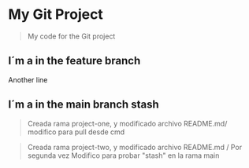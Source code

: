 # My Git Project

>My code for the Git project

## I´m a in the feature branch

Another line
## I´m a in the main branch stash

>Creada rama project-one, y modificado archivo README.md/ modifico para pull desde cmd



>Creada rama project-two, y modificado archivo README.md / Por segunda vez
>Modifico para probar "stash" en la rama main



